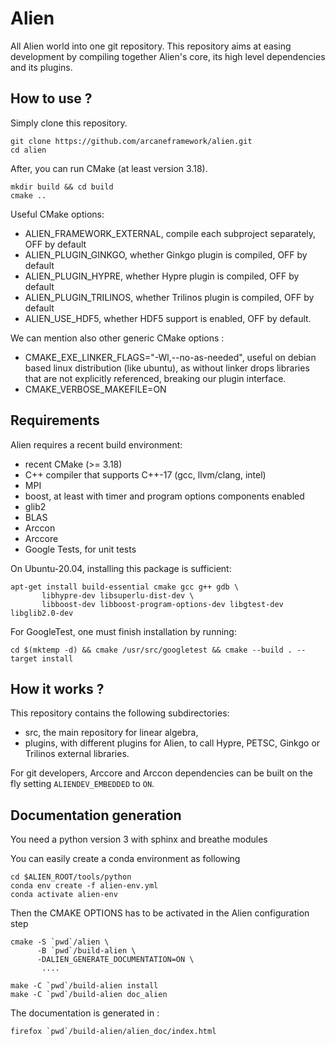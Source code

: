 # Alien

All Alien world into one git repository. This repository aims at easing development by compiling together Alien's core,
its high level dependencies and its plugins.

## How to use ?

Simply clone this repository.

```shell script
git clone https://github.com/arcaneframework/alien.git
cd alien
```

After, you can run CMake (at least version 3.18).

```shell script
mkdir build && cd build
cmake ..
```

Useful CMake options:

- ALIEN_FRAMEWORK_EXTERNAL, compile each subproject separately, OFF by default
- ALIEN_PLUGIN_GINKGO, whether Ginkgo plugin is compiled, OFF by default
- ALIEN_PLUGIN_HYPRE, whether Hypre plugin is compiled, OFF by default
- ALIEN_PLUGIN_TRILINOS, whether Trilinos plugin is compiled, OFF by default
- ALIEN_USE_HDF5, whether HDF5 support is enabled, OFF by default.

We can mention also other generic CMake options :

- CMAKE_EXE_LINKER_FLAGS="-Wl,--no-as-needed", useful on debian based linux distribution (like ubuntu), as without
  linker drops libraries that are not explicitly referenced, breaking our plugin interface.
- CMAKE_VERBOSE_MAKEFILE=ON

## Requirements

Alien requires a recent build environment:

- recent CMake (>= 3.18)
- C++ compiler that supports C++-17 (gcc, llvm/clang, intel)
- MPI
- boost, at least with timer and program options components enabled
- glib2
- BLAS
- Arccon
- Arccore
- Google Tests, for unit tests

On Ubuntu-20.04, installing this package is sufficient:

 ```shell script
apt-get install build-essential cmake gcc g++ gdb \
        libhypre-dev libsuperlu-dist-dev \
        libboost-dev libboost-program-options-dev libgtest-dev libglib2.0-dev
```

For GoogleTest, one must finish installation by running:

```shell script
cd $(mktemp -d) && cmake /usr/src/googletest && cmake --build . --target install
```

## How it works ?

This repository contains the following subdirectories:

- src, the main repository for linear algebra,
- plugins, with different plugins for Alien, to call Hypre, PETSC, Ginkgo or Trilinos external libraries.

For git developers, Arccore and Arccon dependencies can be built on the fly setting `ALIENDEV_EMBEDDED` to `ON`.

## Documentation generation

You need a python version 3 with sphinx and breathe modules

You can easily create a conda environment as following

```shell script
cd $ALIEN_ROOT/tools/python
conda env create -f alien-env.yml
conda activate alien-env
```

Then the CMAKE OPTIONS has to be activated in the Alien configuration step

```shell script
cmake -S `pwd`/alien \
      -B `pwd`/build-alien \
      -DALIEN_GENERATE_DOCUMENTATION=ON \
       ....
       
make -C `pwd`/build-alien install
make -C `pwd`/build-alien doc_alien
```

The documentation is generated in :

```shell script
firefox `pwd`/build-alien/alien_doc/index.html
```
